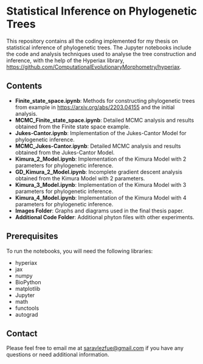# Statistical Inference on Phylogenetic Trees
This repository contains all the coding implemented for my thesis on statistical inference of phylogenetic trees. The Jupyter notebooks include the code and analysis techniques used to analyse the tree construction and inference, with the help of the Hyperiax library, https://github.com/ComputationalEvolutionaryMorphometry/hyperiax.

## Contents

- **Finite_state_space.ipynb**: Methods for constructing phylogenetic trees from example in https://arxiv.org/abs/2203.04155 and the initial analysis.
- **MCMC_Finite_state_space.ipynb**: Detailed MCMC analysis and results obtained from the Finite state space example.
- **Jukes-Cantor.ipynb**: Implementation of the Jukes-Cantor Model for phylogenetic inference.
- **MCMC_Jukes-Cantor.ipynb**: Detailed MCMC analysis and results obtained from the Jukes-Cantor Model.
- **Kimura_2_Model.ipynb**: Implementation of the Kimura Model with 2 parameters for phylogenetic inference.
- **GD_Kimura_2_Model.ipynb**: Incomplete gradient descent analysis obtained from the Kimura Model with 2 parameters.
- **Kimura_3_Model.ipynb**: Implementation of the Kimura Model with 3 parameters for phylogenetic inference.
- **Kimura_4_Model.ipynb**: Implementation of the Kimura Model with 4 parameters for phylogenetic inference.
- **Images Folder**: Graphs and diagrams used in the final thesis paper.
- **Additional Code Folder**: Additional phyton files with other experiments.

## Prerequisites

To run the notebooks, you will need the following libraries:

- hyperiax
- jax
- numpy
- BioPython
- matplotlib
- Jupyter
- math
- functools
- autograd

## Contact

Please feel free to email me at saravlezfue@gmail.com if you have any questions or need additional information.
